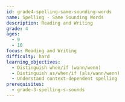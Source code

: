 ```yaml
---
id: grade4-spelling-same-sounding-words
name: Spelling - Same Sounding Words
description: Reading and Writing
grade: 4
ages:
  - 9
  - 10
focus: Reading and Writing
difficulty: hard
learning_objectives:
  - Distinguish when/if (wann/wenn)
  - Distinguish as/when/if (als/wann/wenn)
  - Understand context-dependent spelling
prerequisites:
  - grade-3-spelling-s-sounds
---
```


